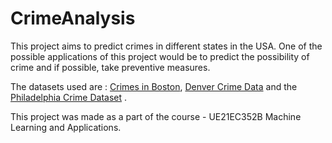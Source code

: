 # CrimeAnalysis

This project aims to predict crimes in different states in the USA.
One of the possible applications of this project would be to predict the possibility of crime and if possible, take preventive measures.


The datasets used are : [Crimes in Boston]([https://www.kaggle.com/datasets/AnalyzeBoston/crimes-in-boston]), [Denver Crime Data]([https://www.kaggle.com/datasets/paultimothymooney/denver-crime-data]) and the [Philadelphia Crime Dataset]([https://www.kaggle.com/datasets/mchirico/philadelphiacrimedata]) .

This project was made as a part of the course - UE21EC352B Machine Learning and Applications.
